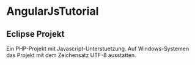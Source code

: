 # AngularJsTutorial
## Eclipse Projekt
Ein PHP-Projekt mit Javascript-Unterstuetzung. 
Auf Windows-Systemen das Projekt mit dem Zeichensatz UTF-8 ausstatten.